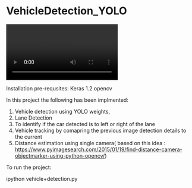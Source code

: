 # VehicleDetection_YOLO

![alt text](https://github.com/ck2886/VehicleDetection_YOLO/blob/master/project_video.mp4)

Installation pre-requsites:
Keras 1.2
opencv

In this project the following has been implmented:
1. Vehicle detection using YOLO weights,
2. Lane Detection
3. To identify if the car detected is to left or right of the lane
4. Vehicle tracking by comapring the previous image detection details to the current
5. Distance estimation using single camera( based on this idea : https://www.pyimagesearch.com/2015/01/19/find-distance-camera-objectmarker-using-python-opencv/)

To run the project:

ipython vehicle+detection.py 
